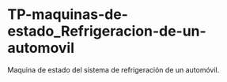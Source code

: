 # TP-maquinas-de-estado_Refrigeracion-de-un-automovil
Maquina de estado del sistema de refrigeración de un automóvil.
